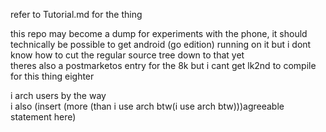 refer to Tutorial.md for the thing

this repo may become a dump for experiments with the phone, it should technically be possible to get android (go edition) running on it but i dont know how to cut the regular source tree down to that yet  
theres also a postmarketos entry for the 8k but i cant get lk2nd to compile for this thing eighter


i arch users by the way   
i also (insert (more (than i use arch btw(i use arch btw)))agreeable statement here)
